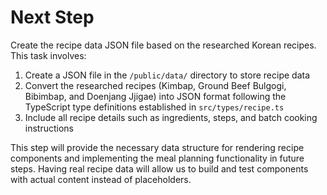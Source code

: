 # Next Step

Create the recipe data JSON file based on the researched Korean recipes. This task involves:

1. Create a JSON file in the `/public/data/` directory to store recipe data
2. Convert the researched recipes (Kimbap, Ground Beef Bulgogi, Bibimbap, and Doenjang Jjigae) into JSON format following the TypeScript type definitions established in `src/types/recipe.ts`
3. Include all recipe details such as ingredients, steps, and batch cooking instructions

This step will provide the necessary data structure for rendering recipe components and implementing the meal planning functionality in future steps. Having real recipe data will allow us to build and test components with actual content instead of placeholders.